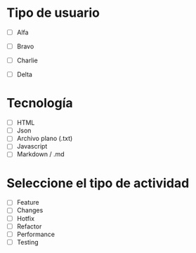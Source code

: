 
# Tipo de usuario
- [ ] Alfa
- [ ] Bravo 
- [ ] Charlie
- [ ] Delta


# Tecnología
- [ ] HTML
- [ ] Json
- [ ] Archivo plano (.txt)
- [ ] Javascript
- [ ] Markdown / .md

# Seleccione el tipo de actividad
- [ ] Feature
- [ ] Changes
- [ ] Hotfix
- [ ] Refactor
- [ ] Performance
- [ ] Testing
